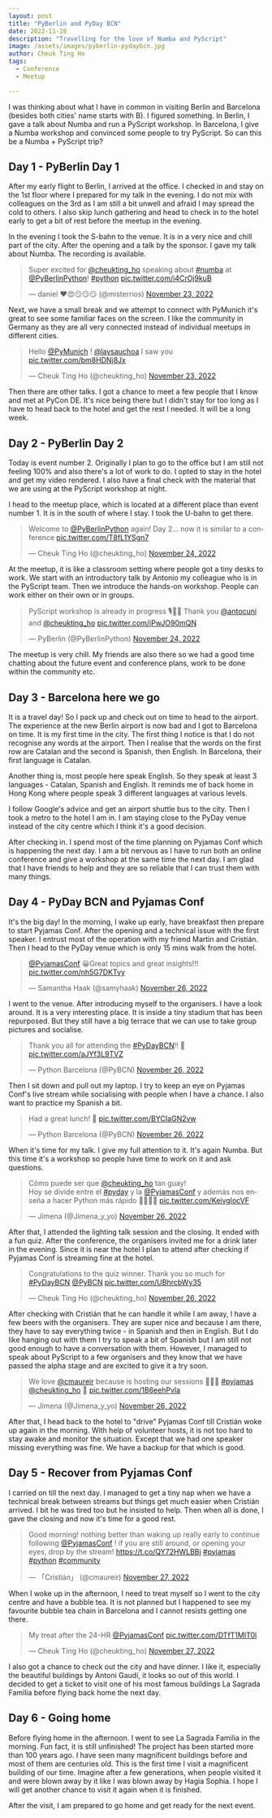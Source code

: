 ```yaml
---
layout: post
title: "PyBerlin and PyDay BCN"
date: 2022-11-28
description: "Travelling for the love of Numba and PyScript"
image: /assets/images/pyberlin-pydaybcn.jpg
author: Cheuk Ting Ho
tags:
  - Conference
  - Meetup

---
```


I was thinking about what I have in common in visiting Berlin and Barcelona (besides both cities' name starts with B). I figured something. In Berlin, I gave a talk about Numba and run a PyScript workshop. In Barcelona, I give a Numba workshop and convinced some people to try PyScript. So can this be a Numba + PyScript trip?

## Day 1 - PyBerlin Day 1

After my early flight to Berlin, I arrived at the office. I checked in and stay on the 1st floor where I prepared for my talk in the evening. I do not mix with colleagues on the 3rd as I am still a bit unwell and afraid I may spread the cold to others. I also skip lunch gathering and head to check in to the hotel early to get a bit of rest before the meetup in the evening.

In the evening I took the S-bahn to the venue. It is in a very nice and chill part of the city. After the opening and a talk by the sponsor. I gave my talk about Numba. The recording is available.

<blockquote class="twitter-tweet"><p lang="en" dir="ltr">Super excited for <a href="https://twitter.com/cheukting_ho?ref_src=twsrc%5Etfw">@cheukting_ho</a> speaking about <a href="https://twitter.com/hashtag/numba?src=hash&amp;ref_src=twsrc%5Etfw">#numba</a> at <a href="https://twitter.com/PyBerlinPython?ref_src=twsrc%5Etfw">@PyBerlinPython</a>! <a href="https://twitter.com/hashtag/python?src=hash&amp;ref_src=twsrc%5Etfw">#python</a> <a href="https://t.co/i4CrOj9kuB">pic.twitter.com/i4CrOj9kuB</a></p>&mdash; daniel ❤️😍😏😏😏 (@misterrios) <a href="https://twitter.com/misterrios/status/1595479577828245510?ref_src=twsrc%5Etfw">November 23, 2022</a></blockquote> <script async src="https://platform.twitter.com/widgets.js" charset="utf-8"></script>

Next, we have a small break and we attempt to connect with PyMunich it's great to see some familiar faces on the screen. I like the community in Germany as they are all very connected instead of individual meetups in different cities.

<blockquote class="twitter-tweet" data-conversation="none"><p lang="en" dir="ltr">Hello <a href="https://twitter.com/PyMunich?ref_src=twsrc%5Etfw">@PyMunich</a> ! <a href="https://twitter.com/laysauchoa?ref_src=twsrc%5Etfw">@laysauchoa</a> I saw you <a href="https://t.co/bm8HDNj8Jx">pic.twitter.com/bm8HDNj8Jx</a></p>&mdash; Cheuk Ting Ho (@cheukting_ho) <a href="https://twitter.com/cheukting_ho/status/1595475088316538881?ref_src=twsrc%5Etfw">November 23, 2022</a></blockquote> <script async src="https://platform.twitter.com/widgets.js" charset="utf-8"></script>

Then there are other talks. I got a chance to meet a few people that I know and met at PyCon DE. It's nice being there but I didn't stay for too long as I have to head back to the hotel and get the rest I needed. It will be a long week.

## Day 2 - PyBerlin Day 2

Today is event number 2. Originally I plan to go to the office but I am still not feeling 100% and also there's a lot of work to do. I opted to stay in the hotel and get my video rendered. I also have a final check with the material that we are using at the PyScript workshop at night.

I head to the meetup place, which is located at a different place than event number 1. It is in the south of where I stay. I took the U-bahn to get there.

<blockquote class="twitter-tweet"><p lang="en" dir="ltr">Welcome to <a href="https://twitter.com/PyBerlinPython?ref_src=twsrc%5Etfw">@PyBerlinPython</a> again! Day 2… now it is similar to a conference <a href="https://t.co/T8fL1YSgn7">pic.twitter.com/T8fL1YSgn7</a></p>&mdash; Cheuk Ting Ho (@cheukting_ho) <a href="https://twitter.com/cheukting_ho/status/1595834508611358725?ref_src=twsrc%5Etfw">November 24, 2022</a></blockquote> <script async src="https://platform.twitter.com/widgets.js" charset="utf-8"></script>

At the meetup, it is like a classroom setting where people got a tiny desks to work. We start with an introductory talk by Antonio my colleague who is in the PyScript team. Then we introduce the hands-on workshop. People can work either on their own or in groups.

<blockquote class="twitter-tweet"><p lang="en" dir="ltr">PyScript workshop is already in progress 🎙️🐍✨ Thank you <a href="https://twitter.com/antocuni?ref_src=twsrc%5Etfw">@antocuni</a> and <a href="https://twitter.com/cheukting_ho?ref_src=twsrc%5Etfw">@cheukting_ho</a> <a href="https://t.co/iPwJO90mQN">pic.twitter.com/iPwJO90mQN</a></p>&mdash; PyBerlin (@PyBerlinPython) <a href="https://twitter.com/PyBerlinPython/status/1595848395490746368?ref_src=twsrc%5Etfw">November 24, 2022</a></blockquote> <script async src="https://platform.twitter.com/widgets.js" charset="utf-8"></script>

The meetup is very chill. My friends are also there so we had a good time chatting about the future event and conference plans, work to be done within the community etc.

## Day 3 - Barcelona here we go

It is a travel day! So I pack up and check out on time to head to the airport. The experience at the new Berlin airport is now bad and I got to Barcelona on time. It is my first time in the city. The first thing I notice is that I do not recognise any words at the airport. Then I realise that the words on the first row are Catalan and the second is Spanish, then English. In Barcelona, their first language is Catalan.

Another thing is, most people here speak English. So they speak at least 3 languages - Catalan, Spanish and English. It reminds me of back home in Hong Kong where people speak 3 different languages at various levels.

I follow Google's advice and get an airport shuttle bus to the city. Then I took a metro to the hotel I am in. I am staying close to the PyDay venue instead of the city centre which I think it's a good decision.

After checking in. I spend most of the time planning on Pyjamas Conf which is happening the next day. I am a bit nervous as I have to run both an online conference and give a workshop at the same time the next day. I am glad that I have friends to help and they are so reliable that I can trust them with many things.

## Day 4 - PyDay BCN and Pyjamas Conf

It's the big day! In the morning, I wake up early, have breakfast then prepare to start Pyjamas Conf. After the opening and a technical issue with the first speaker. I entrust most of the operation with my friend Martin and Cristián. Then I head to the PyDay venue which is only 15 mins walk from the hotel.

<blockquote class="twitter-tweet"><p lang="en" dir="ltr"><a href="https://twitter.com/PyjamasConf?ref_src=twsrc%5Etfw">@PyjamasConf</a> 😀Great topics and great insights!!! <a href="https://t.co/nh5G7DKTvy">pic.twitter.com/nh5G7DKTvy</a></p>&mdash; Samantha Haak (@samyhaak) <a href="https://twitter.com/samyhaak/status/1596486121542012928?ref_src=twsrc%5Etfw">November 26, 2022</a></blockquote> <script async src="https://platform.twitter.com/widgets.js" charset="utf-8"></script>

I went to the venue. After introducing myself to the organisers. I have a look around. It is a very interesting place. It is inside a tiny stadium that has been repurposed. But they still have a big terrace that we can use to take group pictures and socialise.

<blockquote class="twitter-tweet" data-conversation="none"><p lang="en" dir="ltr">Thank you all for attending the <a href="https://twitter.com/hashtag/PyDayBCN?src=hash&amp;ref_src=twsrc%5Etfw">#PyDayBCN</a>!! 🥰 <a href="https://t.co/aJYf3L9TVZ">pic.twitter.com/aJYf3L9TVZ</a></p>&mdash; Python Barcelona (@PyBCN) <a href="https://twitter.com/PyBCN/status/1596567778798014466?ref_src=twsrc%5Etfw">November 26, 2022</a></blockquote> <script async src="https://platform.twitter.com/widgets.js" charset="utf-8"></script>

Then I sit down and pull out my laptop. I try to keep an eye on Pyjamas Conf's live stream while socialising with people when I have a chance. I also want to practice my Spanish a bit.

<blockquote class="twitter-tweet" data-conversation="none"><p lang="en" dir="ltr">Had a great lunch! 🍴 <a href="https://t.co/BYCIaGN2vw">pic.twitter.com/BYCIaGN2vw</a></p>&mdash; Python Barcelona (@PyBCN) <a href="https://twitter.com/PyBCN/status/1596494809623326720?ref_src=twsrc%5Etfw">November 26, 2022</a></blockquote> <script async src="https://platform.twitter.com/widgets.js" charset="utf-8"></script>

When it's time for my talk. I give my full attention to it. It's again Numba. But this time it's a workshop so people have time to work on it and ask questions.

<blockquote class="twitter-tweet"><p lang="es" dir="ltr">Cómo puede ser que <a href="https://twitter.com/cheukting_ho?ref_src=twsrc%5Etfw">@cheukting_ho</a> tan guay!<br>Hoy se divide entre el <a href="https://twitter.com/hashtag/pyday?src=hash&amp;ref_src=twsrc%5Etfw">#pyday</a> y la <a href="https://twitter.com/PyjamasConf?ref_src=twsrc%5Etfw">@PyjamasConf</a> y además nos enseña a hacer Python más rápido 👏🏻👏🏻 <a href="https://t.co/KeivgIocVF">pic.twitter.com/KeivgIocVF</a></p>&mdash; Jimena (@Jimena_y_yo) <a href="https://twitter.com/Jimena_y_yo/status/1596543834414256129?ref_src=twsrc%5Etfw">November 26, 2022</a></blockquote> <script async src="https://platform.twitter.com/widgets.js" charset="utf-8"></script>

After that, I attended the lighting talk session and the closing. It ended with a fun quiz. After the conference, the organisers invited me for a drink later in the evening. Since it is near the hotel I plan to attend after checking if Pyjamas Conf is streaming fine at the hotel.

<blockquote class="twitter-tweet"><p lang="en" dir="ltr">Congratulations to the quiz winner. Thank you so much for <a href="https://twitter.com/hashtag/PyDayBCN?src=hash&amp;ref_src=twsrc%5Etfw">#PyDayBCN</a> <a href="https://twitter.com/PyBCN?ref_src=twsrc%5Etfw">@PyBCN</a> <a href="https://t.co/UBhrcbWy35">pic.twitter.com/UBhrcbWy35</a></p>&mdash; Cheuk Ting Ho (@cheukting_ho) <a href="https://twitter.com/cheukting_ho/status/1596551527434518530?ref_src=twsrc%5Etfw">November 26, 2022</a></blockquote> <script async src="https://platform.twitter.com/widgets.js" charset="utf-8"></script>

After checking with Cristián that he can handle it while I am away, I have a few beers with the organisers. They are super nice and because I am there, they have to say everything twice - in Spanish and then in English. But I do like hanging out with them I try to speak a bit of Spanish but I am still not good enough to have a conversation with them. However, I managed to speak about PyScript to a few organisers and they know that we have passed the alpha stage and are excited to give it a try soon.

<blockquote class="twitter-tweet"><p lang="en" dir="ltr">We love <a href="https://twitter.com/cmaureir?ref_src=twsrc%5Etfw">@cmaureir</a> because is hosting our sessions 🙈💖💖 <a href="https://twitter.com/hashtag/pyjamas?src=hash&amp;ref_src=twsrc%5Etfw">#pyjamas</a> <a href="https://twitter.com/cheukting_ho?ref_src=twsrc%5Etfw">@cheukting_ho</a> 🍻 <a href="https://t.co/1B6eehPvla">pic.twitter.com/1B6eehPvla</a></p>&mdash; Jimena (@Jimena_y_yo) <a href="https://twitter.com/Jimena_y_yo/status/1596652402387865600?ref_src=twsrc%5Etfw">November 26, 2022</a></blockquote> <script async src="https://platform.twitter.com/widgets.js" charset="utf-8"></script>

After that, I head back to the hotel to "drive" Pyjamas Conf till Cristián woke up again in the morning. With help of volunteer hosts, it is not too hard to stay awake and monitor the situation. Except that we had one speaker missing everything was fine. We have a backup for that which is good.

## Day 5 - Recover from Pyjamas Conf

I carried on till the next day. I managed to get a tiny nap when we have a technical break between streams but things get much easier when Cristián arrived. I bit he was tired too but he insisted to help. Then when all is done, I gave the closing and now it's time for a good rest.

<blockquote class="twitter-tweet"><p lang="en" dir="ltr">Good morning! nothing better than waking up really early to continue following <a href="https://twitter.com/PyjamasConf?ref_src=twsrc%5Etfw">@PyjamasConf</a> ! if you are still around, or opening your eyes, drop by the stream! <a href="https://t.co/QY72HWLBBj">https://t.co/QY72HWLBBj</a> <a href="https://twitter.com/hashtag/pyjamas?src=hash&amp;ref_src=twsrc%5Etfw">#pyjamas</a> <a href="https://twitter.com/hashtag/python?src=hash&amp;ref_src=twsrc%5Etfw">#python</a> <a href="https://twitter.com/hashtag/community?src=hash&amp;ref_src=twsrc%5Etfw">#community</a></p>&mdash; 「Cristián」 (@cmaureir) <a href="https://twitter.com/cmaureir/status/1596739529578545152?ref_src=twsrc%5Etfw">November 27, 2022</a></blockquote> <script async src="https://platform.twitter.com/widgets.js" charset="utf-8"></script>

When I woke up in the afternoon, I need to treat myself so I went to the city centre and have a bubble tea. It is not planned but I happened to see my favourite bubble tea chain in Barcelona and I cannot resists getting one there.

<blockquote class="twitter-tweet"><p lang="en" dir="ltr">My treat after the 24-HR <a href="https://twitter.com/PyjamasConf?ref_src=twsrc%5Etfw">@PyjamasConf</a> <a href="https://t.co/DTfT1MIT0l">pic.twitter.com/DTfT1MIT0l</a></p>&mdash; Cheuk Ting Ho (@cheukting_ho) <a href="https://twitter.com/cheukting_ho/status/1596857978660876288?ref_src=twsrc%5Etfw">November 27, 2022</a></blockquote> <script async src="https://platform.twitter.com/widgets.js" charset="utf-8"></script>

I also got a chance to check out the city and have dinner. I like it, especially the beautiful buildings by Antoni Gaudí, it looks so out of this world. I decided to get a ticket to visit one of his most famous buildings La Sagrada Familia before flying back home the next day.

## Day 6 - Going home

Before flying home in the afternoon. I went to see La Sagrada Familia in the morning. Fun fact, it is still unfinished! The project has been started more than 100 years ago. I have seen many magnificent buildings before and most of them are centuries old. This is the first time I visit a magnificent building of our time. Imagine after a few generations, when people visited it and were blown away by it like I was blown away by Hagia Sophia. I hope I will get another chance to visit it again when it is finished.

After the visit, I am prepared to go home and get ready for the next event.
